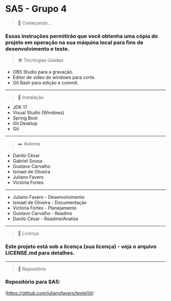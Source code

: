 <h1>SA5 - Grupo 4</h1>

> 🚀 Começando...
### Essas instruções permitirão que você obtenha uma cópia do projeto em operação na sua máquina local para fins de desenvolvimento e teste.
> 🛠️ Tecnlogias Usadas 
+ OBS Studio para a gravação.
+ Editor de video do windows para corte.
+ Git Bash para edição e commit.
-----------------

> 🔧 Instalação
+ JDK 17
+ Visual Studio (Windows)
+ Spring Boot
+ Git Desktop
+ Git
-----------------
> ✒️ Autores
+ Danilo César
+ Gabriel Sousa 
+ Gustavo Carvalho 
+ Ismael de Oliveira
+ Juliano Favero
+ Victória Fortes
------------------
+ Juliano Favero - Desenvolvimento 
+ Ismael de Oliveira - Documentação
+ Victória Fortes - Planejamento
+ Gustavo Carvalho - Readme
+ Danilo César - Readme/Analise
-----------------

> 📄 Licença
### Este projeto está sob a licença (sua licença) - veja o arquivo LICENSE.md para detalhes.
-----------------

> 📁 Repositório
### Repositório para SA5:
(https://github.com/julianofavero/testeGit)